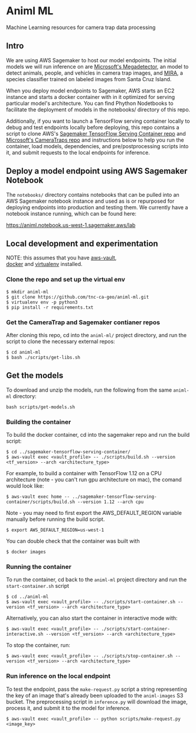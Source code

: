 # Animl ML
Machine Learning resources for camera trap data processing

## Intro

We are using AWS Sagemaker to host our model endpoints. The initial models
we will run inference on are 
[Microsoft's Megadetector](https://github.com/microsoft/CameraTraps/blob/master/megadetector.md),
an model to detect animals, people, and vehicles in camera trap images, and 
[MIRA](https://github.com/tnc-ca-geo/mira), a species classifier trained on 
labeled images from Santa Cruz Island.

When you deploy model endpoints to Sagemaker, AWS starts an EC2 instance and 
starts a docker container with in it optimized for serving particular model's 
architecture. You can find Phython Nodetbooks to facilitate the deployment of 
models in the notebooks/ directory of this repo.

Additionally, if you want to launch a TensorFlow serving container locally 
to debug and test endpoints locally before deploying, this repo contains a 
script to clone AWS's 
[Sagemaker TensorFlow Serving Container repo](https://github.com/aws/sagemaker-tensorflow-serving-container/) 
and [Microsoft's CameraTraps repo](https://github.com/microsoft/CameraTraps) 
and instructions below to help you run the container, load models, dependencies, 
and pre/postprocessing scripts into it, and submit requests to the local 
endpoints for inference.

## Deploy a model endpoint using AWS Sagemaker Notebook
The ```notebooks/``` directory contains notebooks that can be pulled into an 
AWS Sagemaker notebook instance and used as is or repurposed for deploying 
endpoints into production and testing them. We currently have a notebook 
instance running, which can be found here: 

https://animl.notebook.us-west-1.sagemaker.aws/lab

## Local development and experimentation

NOTE: this assumes that you have 
[aws-vault](https://github.com/99designs/aws-vault),  
[docker](https://docs.docker.com/docker-for-mac/install/) and 
[virtualenv](https://virtualenv.pypa.io/en/latest/) installed.

### Clone the repo and set up the virtual env
```
$ mkdir animl-ml
$ git clone https://github.com/tnc-ca-geo/animl-ml.git
$ virtualenv env -p python3
$ pip install -r requirements.txt
```

### Get the CameraTrap and Sagemaker contianer repos
After cloning this repo, cd into the ```animl-ml/``` project directory, and 
run the script to clone the necessary external repos:

```
$ cd animl-ml
$ bash ./scripts/get-libs.sh
```

## Get the models
To download and unzip the models, run the following from 
the same ```animl-ml``` directory:
```
bash scripts/get-models.sh
```

### Building the container
To build the docker container, cd into the sagemaker repo and run the build script:
```
$ cd ../sagemaker-tensorflow-serving-container/
$ aws-vault exec <vault_profile> -- ./scripts/build.sh --version <tf_version> --arch <architecture_type>
```

For example, to build a container with TensorFlow 1.12 on a CPU architecture 
(note - you can't run gpu architecture on mac), the comand would look like:
```
$ aws-vault exec home -- ../sagemaker-tensorflow-serving-container/scripts/build.sh --version 1.12 --arch cpu
```

Note - you may need to first export the AWS_DEFAULT_REGION variable manually 
before running the build script. 

```
$ export AWS_DEFAULT_REGION=us-west-1
```

You can double check that the container was built with 
```
$ docker images
```

### Running the container
To run the container, cd back to the ```animl-ml``` project directory and run 
the ```start-container.sh``` script

```
$ cd ../animl-ml
$ aws-vault exec <vault_profile> -- ./scripts/start-container.sh --version <tf_version> --arch <architecture_type>
```

Alternatively, you can also start the container in interactive mode with:
```
$ aws-vault exec <vault_profile> -- ./scripts/start-container-interactive.sh --version <tf_version> --arch <architecture_type>
```

To stop the container, run:
```
$ aws-vault exec <vault_profile> -- ./scripts/stop-container.sh --version <tf_version> --arch <architecture_type>
```

### Run inference on the local endpoint
To test the endpoint, pass the ```make-request.py``` script a string representing 
the key of an image that's already been uploaded to the ```animl-images``` S3 bucket. 
The preprocessing script in ```inference.py``` will download the image, process 
it, and submit it to the model for inference.

```
$ aws-vault exec <vault_profile> -- python scripts/make-request.py  <image_key>
```